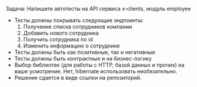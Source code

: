 Задача:
Напишите автотесты на API сервиса x-clients, модуль employee

- Тесты должны покрывать следующие эндпоинты:
    1. Получение списка сотрудников компании
    2. Добавить нового сотрудника
    3. Получить сотрудника по id
    4. Изменить информацию о сотруднике
- Тесты должны быть как позитивные, так и негативные
- Тесты должны быть контрактные и на бизнес-логику
- Выбор библиотек (для работы с HTTP, базой данных и прочих) на ваше усмотрение. Нет, hibernate использовать необязательно.
- Решение сдается в виде ссылки на репозиторий.
